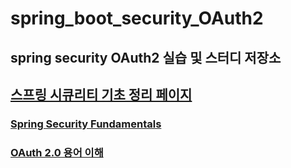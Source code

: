 # spring_boot_security_OAuth2

## spring security OAuth2 실습 및 스터디 저장소

## [스프링 시큐리티 기초 정리 페이지](https://github.com/saechimdaeki/spring_boot_security)

### [Spring Security Fundamentals](./Spring%20Security%20Fundamentals/README.md)

### [OAuth 2.0 용어 이해](./OAuth%202.0%20용어%20이해/README.md)